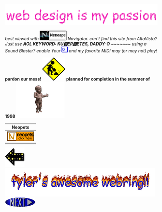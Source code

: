 ### [![Header](header.gif)](https://github.com/tylerjl)

*best viewed with [![Netscape](netscape.gif)](https://isp.netscape.com/) Navigator. can't find this site from AltaVista? Just use __AOL KEYWORD: KU🅱ER🅱ETES, DADDY-O__ ~~~~~~~ using a Sound Blaster? enable Your [![sound](sound.gif)](https://www.youtube.com/watch?v=djV11Xbc914) and my favorite MIDI may (or may not) play!*

__pardon our mess! [![Under Construction](construction.gif)](#) planned for completion in the summer of 1998__ [![Baby](baby.gif)](#)

| Neopets                                            |
|----------------------------------------------------|
| [![Neopets](neopets.gif)](http://www.neopets.com/) |

[![Previous](previousimage.gif)](https://www.youtube.com/watch?v=B-N1yJyrQRY) [![Webring](webring.gif)](telnet://towel.blinkenlights.nl) [![Next](nextimage.gif)](https://www.ebaumsworld.com/)
